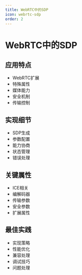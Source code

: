 ```yaml
---
title: WebRTC中的SDP
icon: webrtc-sdp
order: 2
---
```


# WebRTC中的SDP

## 应用特点
- WebRTC扩展
- 特殊属性
- 媒体能力
- 安全机制
- 传输控制

## 实现细节
- SDP生成
- 参数配置
- 能力协商
- 状态管理
- 错误处理

## 关键属性
- ICE相关
- 编解码器
- 传输参数
- 安全参数
- 扩展属性

## 最佳实践
- 实现策略
- 性能优化
- 兼容处理
- 调试技巧
- 问题处理
